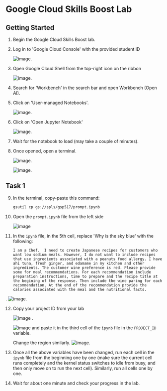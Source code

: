 # Google Cloud Skills Boost Lab

## Getting Started

1. Begin the Google Cloud Skills Boost lab.

2. Log in to 'Google Cloud Console' with the provided student ID 

   ![image](pics/cloud_console.png).

3. Open Google Cloud Shell from the top-right icon on the ribbon 

   ![image](pics/cloud_shell.png).

4. Search for 'Workbench' in the search bar and open Workbench (Open AI).

5. Click on 'User-managed Notebooks'. 

   ![image](pics/user_managed.png).

6. Click on 'Open Jupyter Notebook' 

   ![image](pics/open_jupyter.png).

7. Wait for the notebook to load (may take a couple of minutes).

8. Once opened, open a terminal. 

   ![image](pics/open_terminal.png).

   ![image](pics/terminal.png).

   
## Task 1

9. In the terminal, copy-paste this command: 

    ```bash
    gsutil cp gs://spls/gsp517/prompt.ipynb
    ```

10. Open the `prompt.ipynb` file from the left side 

    ![image](pics/open_prompt.png)

11. In the `ipynb` file, in the 5th cell, replace 'Why is the sky blue' with the following:
    ```
    I am a Chef.  I need to create Japanese recipes for customers who want low sodium meals. However, I do not want to include recipes that use ingredients associated with a peanuts food allergy. I have ahi tuna, fresh ginger, and edamame in my kitchen and other ingredients. The customer wine preference is red. Please provide some for meal recommendations. For each recommendation include preparation instructions, time to prepare and the recipe title at the begining of the response. Then include the wine paring for each recommendation. At the end of the recommendation provide the calories associated with the meal and the nutritional facts.

   .
 ![image](pics/prior_change.png).

12. Copy your project ID from your lab 

    ![image](pics/project_id.png) .

    ![image](pics/project_id_change.png) and paste it in the third cell of the `ipynb` file in the `PROJECT_ID` variable. 


    Change the region similarly.
    ![image](pics/change_region.png). 

13. Once all the above variables have been changed, run each cell in the `ipynb` file from the beginning one by one (make sure the current cell runs completely and the kernel status switches to idle from busy, and then only move on to run the next cell). Similarly, run all cells one by one.

14. Wait for about one minute and check your progress in the lab.
